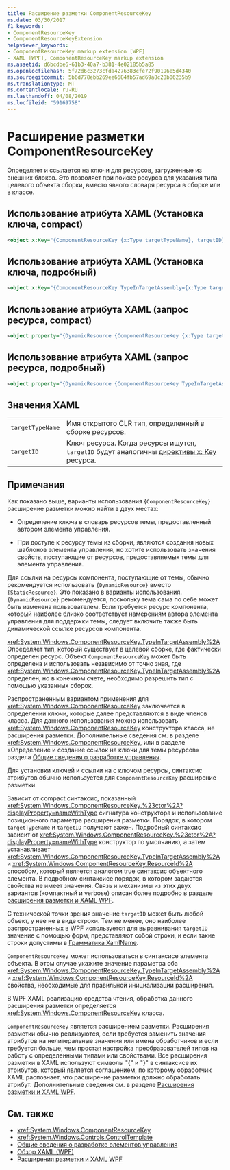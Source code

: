 ```yaml
---
title: Расширение разметки ComponentResourceKey
ms.date: 03/30/2017
f1_keywords:
- ComponentResourceKey
- ComponentResourceKeyExtension
helpviewer_keywords:
- ComponentResourceKey markup extension [WPF]
- XAML [WPF], ComponentResourceKey markup extension
ms.assetid: d6bcdbe6-61b3-40a7-b381-4e02185b5a85
ms.openlocfilehash: 5f72d6c3273cfda4276383cfe72f90196e5d4340
ms.sourcegitcommit: 5b6d778ebb269ee6684fb57ad69a8c28b06235b9
ms.translationtype: MT
ms.contentlocale: ru-RU
ms.lasthandoff: 04/08/2019
ms.locfileid: "59169758"
---
```

# <a name="componentresourcekey-markup-extension"></a>Расширение разметки ComponentResourceKey
Определяет и ссылается на ключи для ресурсов, загруженные из внешних блоков. Это позволяет при поиске ресурса для указания типа целевого объекта сборки, вместо явного словаря ресурса в сборке или в классе.  
  
## <a name="xaml-attribute-usage-setting-key-compact"></a>Использование атрибута XAML (Установка ключа, compact)  
  
```xml  
<object x:Key="{ComponentResourceKey {x:Type targetTypeName}, targetID}" .../>  
```  
  
## <a name="xaml-attribute-usage-setting-key-verbose"></a>Использование атрибута XAML (Установка ключа, подробный)  
  
```xml  
<object x:Key="{ComponentResourceKey TypeInTargetAssembly={x:Type targetTypeName}, ResourceID=targetID}" .../>  
```  
  
## <a name="xaml-attribute-usage-requesting-resource-compact"></a>Использование атрибута XAML (запрос ресурса, compact)  
  
```xml  
<object property="{DynamicResource {ComponentResourceKey {x:Type targetTypeName}, targetID}}" .../>  
```  
  
## <a name="xaml-attribute-usage-requesting-resource-verbose"></a>Использование атрибута XAML (запрос ресурса, подробный)  
  
```xml  
<object property="{DynamicResource {ComponentResourceKey TypeInTargetAssembly={x:Type targetTypeName}, ResourceID=targetID}}" .../>  
```  
  
## <a name="xaml-values"></a>Значения XAML  
  
|||  
|-|-|  
|`targetTypeName`|Имя открытого CLR тип, определенный в сборке ресурсов.|  
|`targetID`|Ключ ресурса. Когда ресурсы ищутся, `targetID` будут аналогичны [директивы x: Key](../../xaml-services/x-key-directive.md) ресурса.|  
  
## <a name="remarks"></a>Примечания  
 Как показано выше, варианты использования {`ComponentResourceKey`} расширение разметки можно найти в двух местах:  
  
-   Определение ключа в словарь ресурсов темы, предоставленный автором элемента управления.  
  
-   При доступе к ресурсу темы из сборки, являются создания новых шаблонов элемента управления, но хотите использовать значения свойств, поступающие от ресурсов, предоставляемых темы для элемента управления.  
  
 Для ссылки на ресурсы компонента, поступающие от темы, обычно рекомендуется использовать `{DynamicResource}` вместо `{StaticResource}`. Это показано в варианты использования. `{DynamicResource}` рекомендуется, поскольку тема сама по себе может быть изменена пользователем. Если требуется ресурс компонента, который наиболее близко соответствует намерениям автора элемента управления для поддержки темы, следует включить также быть динамической ссылке ресурсов компонента.  
  
 <xref:System.Windows.ComponentResourceKey.TypeInTargetAssembly%2A> Определяет тип, который существует в целевой сборке, где фактически определен ресурс. Объект `ComponentResourceKey` может быть определена и использовать независимо от точно зная, где <xref:System.Windows.ComponentResourceKey.TypeInTargetAssembly%2A> определен, но в конечном счете, необходимо разрешить тип с помощью указанных сборок.  
  
 Распространенным вариантом применения для <xref:System.Windows.ComponentResourceKey> заключается в определении ключи, которые далее представляются в виде членов класса. Для данного использования можно использовать <xref:System.Windows.ComponentResourceKey> конструктора класса, не расширения разметки. Дополнительные сведения см. в разделе <xref:System.Windows.ComponentResourceKey>, или в разделе «Определение и создание ссылок на ключи для темы ресурсов» раздела [Общие сведения о разработке управления](../controls/control-authoring-overview.md).  
  
 Для установки ключей и ссылки на с ключом ресурсы, синтаксис атрибутов обычно используется для `ComponentResourceKey` расширение разметки.  
  
 Зависит от compact синтаксис, показанный <xref:System.Windows.ComponentResourceKey.%23ctor%2A?displayProperty=nameWithType> сигнатура конструктора и использование позиционного параметра расширения разметки. Порядок, в котором `targetTypeName` и `targetID` получают важен. Подробный синтаксис зависит от <xref:System.Windows.ComponentResourceKey.%23ctor%2A?displayProperty=nameWithType> конструктор по умолчанию, а затем устанавливает <xref:System.Windows.ComponentResourceKey.TypeInTargetAssembly%2A> и <xref:System.Windows.ComponentResourceKey.ResourceId%2A> способом, который является аналогом true синтаксис объектного элемента. В подробном синтаксисе порядок, в котором задаются свойства не имеет значения. Связь и механизмы из этих двух вариантов (компактный и verbose) описан более подробно в разделе [расширения разметки и XAML WPF](markup-extensions-and-wpf-xaml.md).  
  
 С технической точки зрения значение `targetID` может быть любой объект, у нее не в виде строки. Тем не менее, оно наиболее распространенных в WPF используется для выравнивания `targetID` значение с помощью форм, представляют собой строки, и если такие строки допустимы в [Грамматика XamlName](../../xaml-services/xamlname-grammar.md).  
  
 `ComponentResourceKey` может использоваться в синтаксисе элемента объекта. В этом случае укажите значение параметра оба <xref:System.Windows.ComponentResourceKey.TypeInTargetAssembly%2A> и <xref:System.Windows.ComponentResourceKey.ResourceId%2A> свойства, необходимые для правильной инициализации расширения.  
  
 В WPF XAML реализацию средства чтения, обработка данного расширения разметки определяется <xref:System.Windows.ComponentResourceKey> класса.  
  
 `ComponentResourceKey` является расширением разметки. Расширения разметки обычно реализуются, если требуется заменить значения атрибутов на нелитеральные значения или имена обработчиков и если требуется больше, чем простая настройка преобразователей типов на работу с определенными типами или свойствами. Все расширения разметки в XAML используют символы "{" и "}" в синтаксисе их атрибутов, который является соглашением, по которому обработчик XAML распознает, что расширение разметки должно обработать атрибут. Дополнительные сведения см. в разделе [Расширения разметки и XAML WPF](markup-extensions-and-wpf-xaml.md).  
  
## <a name="see-also"></a>См. также

- <xref:System.Windows.ComponentResourceKey>
- <xref:System.Windows.Controls.ControlTemplate>
- [Общие сведения о разработке элементов управления](../controls/control-authoring-overview.md)
- [Обзор XAML (WPF)](xaml-overview-wpf.md)
- [Расширения разметки и XAML WPF](markup-extensions-and-wpf-xaml.md)
